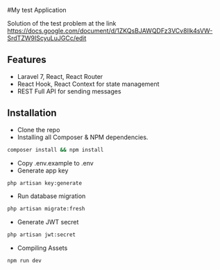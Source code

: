 #My test Application

Solution of the test problem at the link 
https://docs.google.com/document/d/1ZKQsBJAWQDFz3VCv8llk4sVW-SrdTZW9IScyuLuJGCc/edit


## Features

- Laravel 7, React, React Router
- React Hook, React Context for state management
- REST Full API for sending messages


## Installation

- Clone the repo
- Installing all Composer & NPM dependencies.

```bash
composer install && npm install
```

- Copy .env.example to .env
- Generate app key

```bash
php artisan key:generate
```

- Run database migration

```bash
php artisan migrate:fresh
```

- Generate JWT secret

```bash
php artisan jwt:secret
```

- Compiling Assets

```bash
npm run dev
```
